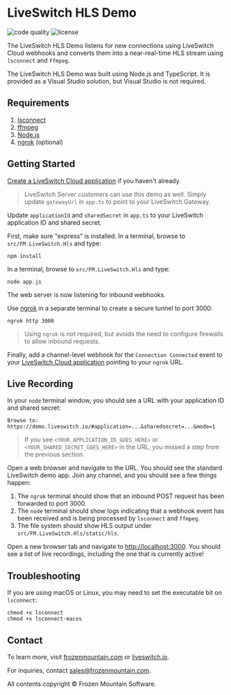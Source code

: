 # LiveSwitch HLS Demo

![code quality](https://app.codacy.com/project/badge/Grade/9937a1d117224989a0cd846a43d8f957) ![license](https://img.shields.io/badge/License-MIT-yellow.svg)

The LiveSwitch HLS Demo listens for new connections using LiveSwitch Cloud webhooks and converts them into a near-real-time HLS stream using `lsconnect` and `ffmpeg`.

The LiveSwitch HLS Demo was built using Node.js and TypeScript. It is provided as a Visual Studio solution, but Visual Studio is not required.

## Requirements

1.  [lsconnect](https://github.com/liveswitch/liveswitch-connect)
2.  [ffmpeg](https://ffmpeg.org/)
3.  [Node.js](https://nodejs.org/)
4.  [ngrok](https://ngrok.com/) (optional)

## Getting Started

[Create a LiveSwitch Cloud application](https://console.liveswitch.io/#/applications) if you haven't already.

> LiveSwitch Server customers can use this demo as well. Simply update `gatewayUrl` in `app.ts` to point to your LiveSwitch Gateway.

Update `applicationId` and `sharedSecret` in `app.ts` to your LiveSwitch application ID and shared secret.

First, make sure "express" is installed. In a terminal, browse to `src/FM.LiveSwitch.Hls` and type:

```shell
npm install
```

In a terminal, browse to `src/FM.LiveSwitch.Hls` and type:

```shell
node app.js
```

The web server is now listening for inbound webhooks.

Use [ngrok](https://ngrok.com/) in a separate terminal to create a secure tunnel to port 3000:

```shell
ngrok http 3000
```

> Using `ngrok` is not required, but avoids the need to configure firewalls to allow inbound requests.

Finally, add a channel-level webhook for the `Connection Connected` event to your [LiveSwitch Cloud application](https://console.liveswitch.io/#/applications) pointing to your `ngrok` URL.

## Live Recording

In your `node` terminal window, you should see a URL with your application ID and shared secret:

```shell
Browse to: https://demo.liveswitch.io/#application=...&sharedsecret=...&mode=1
```

> If you see `<YOUR_APPLICATION_ID_GOES_HERE>` or `<YOUR_SHARED_SECRET_GOES_HERE>` in the URL, you missed a step from the previous section.

Open a web browser and navigate to the URL. You should see the standard LiveSwitch demo app. Join any channel, and you should see a few things happen:

1.  The `ngrok` terminal should show that an inbound POST request has been forwarded to port 3000.
2.  The `node` terminal should show logs indicating that a webhook event has been received and is being processed by `lsconnect` and `ffmpeg`.
3.  The file system should show HLS output under `src/FM.LiveSwitch.Hls/static/hls`.

Open a new browser tab and navigate to [http://localhost:3000](http://localhost:3000). You should see a list of live recordings, including the one that is currently active!

## Troubleshooting

If you are using macOS or Linux, you may need to set the executable bit on `lsconnect`:

```shell
chmod +x lsconnect
chmod +x lsconnect-macos
```

## Contact

To learn more, visit [frozenmountain.com](https://www.frozenmountain.com) or [liveswitch.io](https://www.liveswitch.io).

For inquiries, contact [sales@frozenmountain.com](mailto:sales@frozenmountain.com).

All contents copyright © Frozen Mountain Software.
